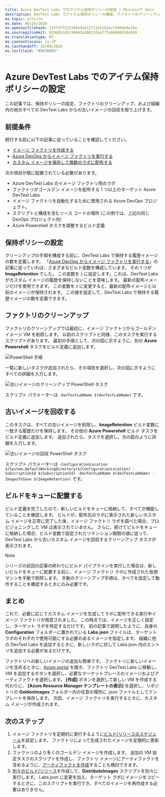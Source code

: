 ```yaml
---
title: Azure DevTest Labs でのアイテム保持ポリシーの設定 | Microsoft Docs
description: DevTest Labs でアイテム保持ポリシーの構成、ファクトリのクリーンアップ、古いイメージの削除を行う方法について説明します。
ms.topic: article
ms.date: 06/26/2020
ms.openlocfilehash: 115fdff215399a9a51171161191ecf5009e8e20e
ms.sourcegitcommit: 829d951d5c90442a38012daaf77e86046018e5b9
ms.translationtype: HT
ms.contentlocale: ja-JP
ms.lasthandoff: 10/09/2020
ms.locfileid: "85476055"
---
```

# <a name="set-up-retention-policy-in-azure-devtest-labs"></a>Azure DevTest Labs でのアイテム保持ポリシーの設定
この記事では、保持ポリシーの設定、ファクトリのクリーンアップ、および組織内の他のすべての DevTest Labs からの古いイメージの回収を取り上げます。 

## <a name="prerequisites"></a>前提条件
続行する前に以下の記事に従っていることを確認してください。

- [イメージ ファクトリを作成する](image-factory-create.md)
- [Azure DevOps からイメージ ファクトリを実行する](image-factory-set-up-devops-lab.md)
- [カスタム イメージを保存して複数のラボに配布する](image-factory-save-distribute-custom-images.md)

次の項目が既に配置されている必要があります。

- Azure DevTest Labs のイメージ ファクトリ用のラボ
- ファクトリがゴールデン イメージを配布する 1 つ以上のターゲット Azure DevTest Labs
- イメージ ファクトリを自動化するために使用される Azure DevOps プロジェクト。
- スクリプトと構成を含むソース コードの場所 (この例では、上記の同じ DevOps プロジェクト内)
- Azure Powershell タスクを調整するビルド定義
 
## <a name="setting-the-retention-policy"></a>保持ポリシーの設定
クリーンアップの手順を構成する前に、DevTest Labs で保持する履歴イメージの数を定義します。 「[Azure DevOps からイメージ ファクトリを実行する](image-factory-set-up-devops-lab.md)」の記事に従っていれば、さまざまなビルド変数を構成しています。 その 1 つが **ImageRetention** でした。 この変数を `1` に設定します。これは、DevTest Labs がカスタム イメージの履歴を保持しないことを意味します。 最新の配布イメージだけを使用できます。 この変数を `2` に変更すると、最新の配布イメージと以前のイメージが保持されます。 この値を設定して、DevTest Labs で保持する履歴イメージの数を定義できます。

## <a name="cleaning-up-the-factory"></a>ファクトリのクリーンアップ
ファクトリのクリーンアップでは最初に、イメージ ファクトリからゴールデン イメージ VM を削除します。 以前のスクリプトと同様、このタスクを実行するスクリプトがあります。 最初の手順として、次の図に示すように、別の **Azure Powershell** タスクをビルド定義に追加します。

![PowerShell 手順](./media/set-retention-policy-cleanup/powershell-step.png)

一覧に新しいタスクが追加されたら、その項目を選択し、次の図に示すようにすべての詳細を入力します。

![古いイメージのクリーンアップ PowerShell タスク](./media/set-retention-policy-cleanup/configure-powershell-task.png)

スクリプト パラメーターは `-DevTestLabName $(devTestLabName)` です。

## <a name="retire-old-images"></a>古いイメージを回収する 
このタスクは、すべての古いイメージを削除し、**ImageRetention** ビルド変数に一致する履歴だけを保持します。 その他の **Azure Powershell** ビルド タスクをビルド定義に追加します。 追加されたら、タスクを選択し、次の図のように詳細を入力します。 

![古いイメージの回収 PowerShell タスク](./media/set-retention-policy-cleanup/retire-old-image-task.png)

スクリプト パラメーターは `-ConfigurationLocation $(System.DefaultWorkingDirectory)$(ConfigurationLocation) -SubscriptionId $(SubscriptionId) -DevTestLabName $(devTestLabName) -ImagesToSave $(ImageRetention)` です。

## <a name="queue-the-build"></a>ビルドをキューに配置する
ビルド定義を完了したので、新しいビルドをキューに格納して、すべてが機能していることを確認します。 ビルドが、配布先のラボに表示された新しいカスタム イメージを正常に完了した後、イメージ ファクトリ ラボを調べた場合、プロビジョニングした VM は表示されていません。 さらに、続けてビルドをキューに格納した場合、ビルド変数で設定されたリテンション期間の値に従って、DevTest Labs から古いカスタム イメージを回収するクリーンアップ タスクが表示されます。

> [!NOTE]
> シリーズの前回の記事の終わりにビルド パイプラインを実行した場合は、新しいビルドをキューに配置する前に、イメージ ファクトリ ラボに作成された仮想マシンを手動で削除します。  手動のクリーンアップ手順は、すべてを設定して動作することを確認するときにのみ必要です。



## <a name="summary"></a>まとめ
これで、必要に応じてカスタム イメージを生成してラボに配布できる実行中イメージ ファクトリが用意されました。 この時点では、イメージを正しく設定し、ターゲット ラボを特定するだけです。 前の記事で説明したように、自身の **Configuration** フォルダーに置かれている **Labs.json** ファイルは、ターゲット ラボのそれぞれで使用可能にする必要のあるイメージを指定します。 組織に他の DevTest Labs を追加するときに、新しいラボに対して Labs.json 内のエントリを追加する必要があるだけです。

ファクトリへの新しいイメージの追加も簡単です。 ファクトリに新しいイメージを含めるときに、[Azure portal](https://portal.azure.com) を開き、ファクトリ DevTest Labs に移動し、VM を追加するボタンを選択し、必要なマーケットプレースのイメージおよびアーティファクトを選択します。 **[作成]** ボタンを選択して新しい VM を作成する代わりに、 **[Azure Resource Manager テンプレートの表示]** を選択し、リポジトリの **GoldenImages** フォルダー内の任意の場所に .json ファイルとしてテンプレートを保存します。 次回、イメージ ファクトリを実行するときに、カスタム イメージが作成されます。


## <a name="next-steps"></a>次のステップ
1. イメージ ファクトリを定期的に実行するように[ビルド/リリースのスケジュール](/azure/devops/pipelines/build/triggers?view=azure-devops&tabs=designer)を設定します。 ファクトリによって生成されたイメージを定期的に更新します。
2. ファクトリのより多くのゴールデン イメージを作成します。 追加の VM 設定タスクのスクリプトを作成し、ファクトリ イメージにアーティファクトを含めるように、[アーティファクトを作成](devtest-lab-artifact-author.md)することも検討できます。
4. [別々のビルド/リリース](/azure/devops/pipelines/overview?view=azure-devops-2019)を作成して、**DistributeImages** スクリプトを別々に実行します。 Labs.json に変更を加え、ターゲット ラボにイメージをコピーするときに、このスクリプトを実行でき、すべてのイメージを再作成する必要はありません。

